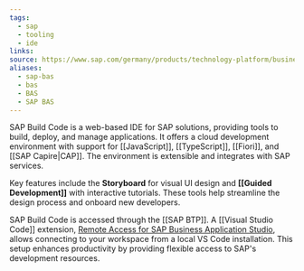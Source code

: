 ```yaml
---
tags:
  - sap
  - tooling
  - ide
links:
source: https://www.sap.com/germany/products/technology-platform/business-application-studio.html
aliases:
  - sap-bas
  - bas
  - BAS
  - SAP BAS
---
```

SAP Build Code is a web-based IDE for SAP solutions, providing tools to build, deploy, and manage applications. It offers a cloud development environment with support for [[JavaScript]], [[TypeScript]], [[Fiori]], and [[SAP Capire|CAP]]. The environment is extensible and integrates with SAP services.

Key features include the **Storyboard** for visual UI design and **[[Guided Development]]** with interactive tutorials. These tools help streamline the design process and onboard new developers.

SAP Build Code is accessed through the [[SAP BTP]]. A [[Visual Studio Code]] extension, [Remote Access for SAP Business Application Studio](https://marketplace.visualstudio.com/items?itemName=SAPOSS.app-studio-remote-access), allows connecting to your workspace from a local VS Code installation. This setup enhances productivity by providing flexible access to SAP's development resources.